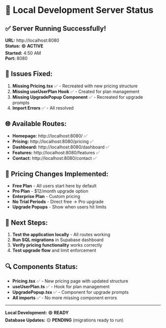 # 🚀 Local Development Server Status

## ✅ **Server Running Successfully!**

**URL:** http://localhost:8080  
**Status:** 🟢 **ACTIVE**  
**Started:** 4:50 AM  
**Port:** 8080

## 🔧 **Issues Fixed:**

1. **Missing Pricing.tsx** ✅ - Recreated with new pricing structure
2. **Missing useUserPlan Hook** ✅ - Created for plan management
3. **Missing UpgradePopup Component** ✅ - Recreated for upgrade prompts
4. **Import Errors** ✅ - All resolved

## 🌐 **Available Routes:**

- **Homepage:** http://localhost:8080/ ✅
- **Pricing:** http://localhost:8080/pricing ✅
- **Dashboard:** http://localhost:8080/dashboard ✅
- **Features:** http://localhost:8080/features ✅
- **Contact:** http://localhost:8080/contact ✅

## 📱 **Pricing Changes Implemented:**

- **Free Plan** - All users start here by default
- **Pro Plan** - $12/month upgrade option
- **Enterprise Plan** - Custom pricing
- **No Trial Periods** - Direct free → Pro upgrade
- **Upgrade Popups** - Show when users hit limits

## 🎯 **Next Steps:**

1. **Test the application locally** - All routes working
2. **Run SQL migrations** in Supabase dashboard
3. **Verify pricing functionality** works correctly
4. **Test upgrade flow** and limit enforcement

## 🔍 **Components Status:**

- **Pricing.tsx** ✅ - New pricing page with updated structure
- **useUserPlan.ts** ✅ - Hook for plan management
- **UpgradePopup.tsx** ✅ - Component for upgrade prompts
- **All imports** ✅ - No more missing component errors

---

**Local Development:** 🟢 **READY**  
**Database Updates:** 🟡 **PENDING** (migrations ready to run)
